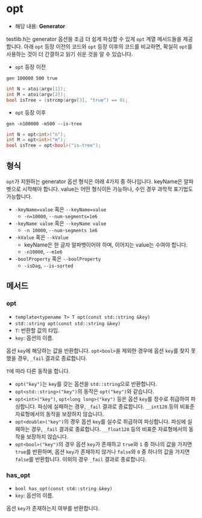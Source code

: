 # opt

- 해당 내용: **Generator**

testlib.h는 generator 옵션을 조금 더 쉽게 파싱할 수 있게 `opt` 계열 메서드들을 제공합니다. 아래 `opt` 등장 이전의 코드와 `opt` 등장 이후의 코드를 비교하면, 확실히 `opt`를 사용하는 것이 더 간결하고 읽기 쉬운 것을 알 수 있습니다.

- `opt` 등장 이전

```
gen 100000 500 true
```

```cpp
int N = atoi(argv[1]);
int M = atoi(argv[2]);
bool isTree = (strcmp(argv[3], "true") == 0);
```

- `opt` 등장 이후

```
gen -n100000 -m500 --is-tree
```
```cpp
int N = opt<int>("n");
int M = opt<int>("m");
bool isTree = opt<bool>("is-tree");
```

## 형식

`opt`가 지원하는 generator 옵션 형식은 아래 4가지 중 하나입니다. keyName은 알파벳으로 시작해야 합니다. value는 어떤 형식이든 가능하나, 수인 경우 과학적 표기법도 가능합니다.

- `-keyName=value` 혹은 `--keyName=value`
  - `-n=10000`, `--num-segments=1e6`
- `-keyName value` 혹은 `--keyName value`
  - `-n 10000`, `--num-segments 1e6`
- `-kValue` 혹은 `--kValue`
  - keyName은 한 글자 알파벳이어야 하며, 이어지는 value는 수여야 합니다.
  - `-n10000`, `--m1e6`
- `-boolProperty` 혹은 `--boolProperty`
  - `-isDag`, `--is-sorted`

## 메서드

### opt

- `template<typename T> T opt(const std::string &key)`
- `std::string opt(const std::string &key)`
- `T`: 반환할 값의 타입.
- `key`: 옵션의 이름.

옵션 `key`에 해당하는 값을 반환합니다. `opt<bool>`을 제외한 경우에 옵션 `key`를 찾지 못했을 경우, `_fail` 결과로 종료합니다.

`T`에 따라 다른 동작을 합니다.

- `opt("key")`는 `key`를 갖는 옵션을 `std::string`으로 반환합니다.
- `opt<std::string>("key")`의 동작은 `opt("key")`와 같습니다.
- `opt<int>("key")`, `opt<long long>("key")` 등은 옵션 `key`를 정수로 취급하여 파싱합니다. 파싱에 실패하는 경우, `_fail` 결과로 종료합니다. `__int128` 등의 비표준 자료형에서의 동작을 보장하지 않습니다.
- `opt<double>("key")`의 경우 옵션 `key`를 실수로 취급하여 파싱합니다. 파싱에 실패하는 경우, `_fail` 결과로 종료합니다. `__float128` 등의 비표준 자료형에서의 동작을 보장하지 않습니다.
- `opt<bool>("key")`의 경우 옵션 `key`가 존재하고 `true`와 `1` 중 하나의 값을 가지면 `true`를 반환하며, 옵션 `key`가 존재하지 않거나 `false`와 `0` 중 하나의 값을 가지면 `false`를 반환합니다. 이외의 경우 `_fail` 결과로 종료합니다.

### has_opt

- `bool has_opt(const std::string &key)`
- `key`: 옵션의 이름.

옵션 `key`가 존재하는지 여부를 반환합니다.